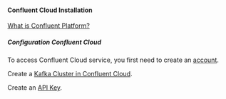 #### Confluent Cloud Installation

[What is Confluent Platform?](https://docs.confluent.io/current/platform.html#what-is-cp)

##### Configuration Confluent Cloud
To access Confluent Cloud service, you first need to create an [account](https://confluent.cloud/login).

Create a [Kafka Cluster in Confluent Cloud](https://docs.confluent.io/current/quickstart/cloud-quickstart/index.html#step-1-create-a-ak-cluster-in-ccloud).

Create an [API Key](https://docs.confluent.io/current/quickstart/cloud-quickstart/index.html#step-4-create-an-api-key).
